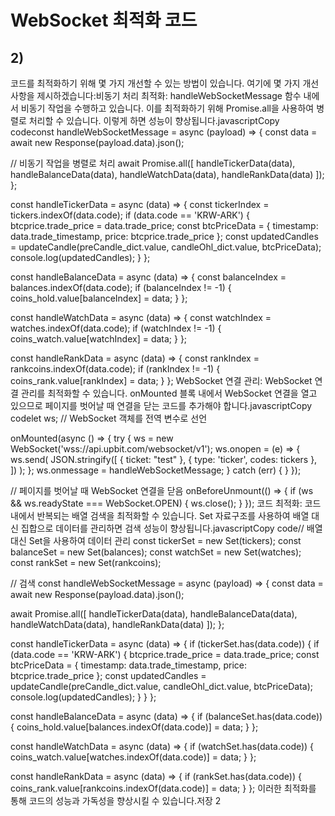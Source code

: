 # WebSocket 최적화 코드

## 2)
코드를 최적화하기 위해 몇 가지 개선할 수 있는 방법이 있습니다. 여기에 몇 가지 개선 사항을 제시하겠습니다:비동기 처리 최적화: handleWebSocketMessage 함수 내에서 비동기 작업을 수행하고 있습니다. 이를 최적화하기 위해 Promise.all을 사용하여 병렬로 처리할 수 있습니다. 이렇게 하면 성능이 향상됩니다.javascriptCopy codeconst handleWebSocketMessage = async (payload) => {
  const data = await new Response(payload.data).json();
  
  // 비동기 작업을 병렬로 처리
  await Promise.all([
    handleTickerData(data),
    handleBalanceData(data),
    handleWatchData(data),
    handleRankData(data)
  ]);
};

const handleTickerData = async (data) => {
  const tickerIndex = tickers.indexOf(data.code);
  if (data.code == 'KRW-ARK') {
    btcprice.trade_price = data.trade_price;
    const btcPriceData = { timestamp: data.trade_timestamp, price: btcprice.trade_price };
    const updatedCandles = updateCandle(preCandle_dict.value, candleOhl_dict.value, btcPriceData);
    console.log(updatedCandles);
  }
};

const handleBalanceData = async (data) => {
  const balanceIndex = balances.indexOf(data.code);
  if (balanceIndex != -1) {
    coins_hold.value[balanceIndex] = data;
  }
};

const handleWatchData = async (data) => {
  const watchIndex = watches.indexOf(data.code);
  if (watchIndex != -1) {
    coins_watch.value[watchIndex] = data;
  }
};

const handleRankData = async (data) => {
  const rankIndex = rankcoins.indexOf(data.code);
  if (rankIndex != -1) {
    coins_rank.value[rankIndex] = data;
  }
};
WebSocket 연결 관리: WebSocket 연결 관리를 최적화할 수 있습니다. onMounted 블록 내에서 WebSocket 연결을 열고 있으므로 페이지를 벗어날 때 연결을 닫는 코드를 추가해야 합니다.javascriptCopy codelet ws; // WebSocket 객체를 전역 변수로 선언

onMounted(async () => {
  try {
    ws = new WebSocket('wss://api.upbit.com/websocket/v1');
    ws.onopen = (e) => {
      ws.send(
        JSON.stringify([
          { ticket: "test" },
          { type: 'ticker', codes: tickers },
        ])
      );
    };
    ws.onmessage = handleWebSocketMessage;
  } catch (err) { }
});

// 페이지를 벗어날 때 WebSocket 연결을 닫음
onBeforeUnmount(() => {
  if (ws && ws.readyState === WebSocket.OPEN) {
    ws.close();
  }
});
코드 최적화: 코드 내에서 반복되는 배열 검색을 최적화할 수 있습니다. Set 자료구조를 사용하여 배열 대신 집합으로 데이터를 관리하면 검색 성능이 향상됩니다.javascriptCopy code// 배열 대신 Set을 사용하여 데이터 관리
const tickerSet = new Set(tickers);
const balanceSet = new Set(balances);
const watchSet = new Set(watches);
const rankSet = new Set(rankcoins);

// 검색
const handleWebSocketMessage = async (payload) => {
  const data = await new Response(payload.data).json();
  
  await Promise.all([
    handleTickerData(data),
    handleBalanceData(data),
    handleWatchData(data),
    handleRankData(data)
  ]);
};

const handleTickerData = async (data) => {
  if (tickerSet.has(data.code)) {
    if (data.code == 'KRW-ARK') {
      btcprice.trade_price = data.trade_price;
      const btcPriceData = { timestamp: data.trade_timestamp, price: btcprice.trade_price };
      const updatedCandles = updateCandle(preCandle_dict.value, candleOhl_dict.value, btcPriceData);
      console.log(updatedCandles);
    }
  }
};

const handleBalanceData = async (data) => {
  if (balanceSet.has(data.code)) {
    coins_hold.value[balances.indexOf(data.code)] = data;
  }
};

const handleWatchData = async (data) => {
  if (watchSet.has(data.code)) {
    coins_watch.value[watches.indexOf(data.code)] = data;
  }
};

const handleRankData = async (data) => {
  if (rankSet.has(data.code)) {
    coins_rank.value[rankcoins.indexOf(data.code)] = data;
  }
};
이러한 최적화를 통해 코드의 성능과 가독성을 향상시킬 수 있습니다.저장 2